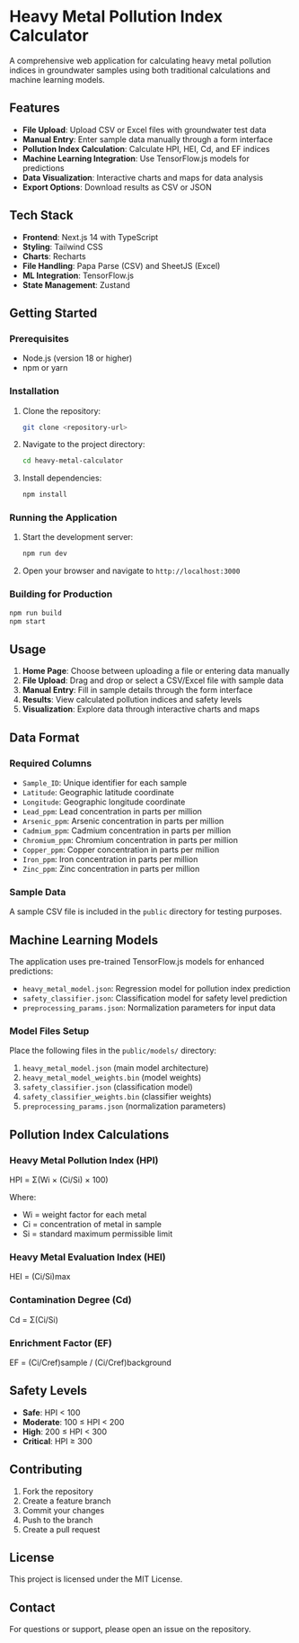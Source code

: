 # Heavy Metal Pollution Index Calculator

A comprehensive web application for calculating heavy metal pollution indices in groundwater samples using both traditional calculations and machine learning models.

## Features

- **File Upload**: Upload CSV or Excel files with groundwater test data
- **Manual Entry**: Enter sample data manually through a form interface
- **Pollution Index Calculation**: Calculate HPI, HEI, Cd, and EF indices
- **Machine Learning Integration**: Use TensorFlow.js models for predictions
- **Data Visualization**: Interactive charts and maps for data analysis
- **Export Options**: Download results as CSV or JSON

## Tech Stack

- **Frontend**: Next.js 14 with TypeScript
- **Styling**: Tailwind CSS
- **Charts**: Recharts
- **File Handling**: Papa Parse (CSV) and SheetJS (Excel)
- **ML Integration**: TensorFlow.js
- **State Management**: Zustand

## Getting Started

### Prerequisites

- Node.js (version 18 or higher)
- npm or yarn

### Installation

1. Clone the repository:
   ```bash
   git clone <repository-url>
   ```

2. Navigate to the project directory:
   ```bash
   cd heavy-metal-calculator
   ```

3. Install dependencies:
   ```bash
   npm install
   ```

### Running the Application

1. Start the development server:
   ```bash
   npm run dev
   ```

2. Open your browser and navigate to `http://localhost:3000`

### Building for Production

```bash
npm run build
npm start
```

## Usage

1. **Home Page**: Choose between uploading a file or entering data manually
2. **File Upload**: Drag and drop or select a CSV/Excel file with sample data
3. **Manual Entry**: Fill in sample details through the form interface
4. **Results**: View calculated pollution indices and safety levels
5. **Visualization**: Explore data through interactive charts and maps

## Data Format

### Required Columns

- `Sample_ID`: Unique identifier for each sample
- `Latitude`: Geographic latitude coordinate
- `Longitude`: Geographic longitude coordinate
- `Lead_ppm`: Lead concentration in parts per million
- `Arsenic_ppm`: Arsenic concentration in parts per million
- `Cadmium_ppm`: Cadmium concentration in parts per million
- `Chromium_ppm`: Chromium concentration in parts per million
- `Copper_ppm`: Copper concentration in parts per million
- `Iron_ppm`: Iron concentration in parts per million
- `Zinc_ppm`: Zinc concentration in parts per million

### Sample Data

A sample CSV file is included in the `public` directory for testing purposes.

## Machine Learning Models

The application uses pre-trained TensorFlow.js models for enhanced predictions:

- `heavy_metal_model.json`: Regression model for pollution index prediction
- `safety_classifier.json`: Classification model for safety level prediction
- `preprocessing_params.json`: Normalization parameters for input data

### Model Files Setup

Place the following files in the `public/models/` directory:

1. `heavy_metal_model.json` (main model architecture)
2. `heavy_metal_model_weights.bin` (model weights)
3. `safety_classifier.json` (classification model)
4. `safety_classifier_weights.bin` (classifier weights)
5. `preprocessing_params.json` (normalization parameters)

## Pollution Index Calculations

### Heavy Metal Pollution Index (HPI)

HPI = Σ(Wi × (Ci/Si) × 100)

Where:
- Wi = weight factor for each metal
- Ci = concentration of metal in sample
- Si = standard maximum permissible limit

### Heavy Metal Evaluation Index (HEI)

HEI = (Ci/Si)max

### Contamination Degree (Cd)

Cd = Σ(Ci/Si)

### Enrichment Factor (EF)

EF = (Ci/Cref)sample / (Ci/Cref)background

## Safety Levels

- **Safe**: HPI < 100
- **Moderate**: 100 ≤ HPI < 200
- **High**: 200 ≤ HPI < 300
- **Critical**: HPI ≥ 300

## Contributing

1. Fork the repository
2. Create a feature branch
3. Commit your changes
4. Push to the branch
5. Create a pull request

## License

This project is licensed under the MIT License.

## Contact

For questions or support, please open an issue on the repository.